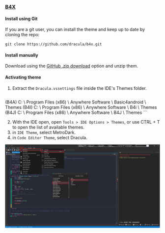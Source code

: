 ### [B4X](https://www.b4x.com/)

#### Install using Git

If you are a git user, you can install the theme and keep up to date by cloning the repo:

    git clone https://github.com/dracula/b4x.git

#### Install manually

Download using the [GitHub .zip download](https://github.com/dracula/b4x/archive/master.zip) option and unzip them.

#### Activating theme

1. Extract the `Dracula.vssettings` file inside the IDE's Themes folder.

	```Ex:
(B4A) C: \ Program Files (x86) \ Anywhere Software \ Basic4android \ Themes
(B4I) C: \ Program Files (x86) \ Anywhere Software \ B4i \ Themes
(B4J) C: \ Program Files (x86) \ Anywhere Software \ B4J \ Themes
	```

2. With the IDE open, open `Tools > IDE Options > Themes`, or use CTRL + T to open the list of available themes.
3. in `IDE Theme`, select MetroDark.
4. in `Code Editor Theme`, select Dracula.

![Installation](https://raw.githubusercontent.com/dracula/b4x/master/theme_dracula_install.png)